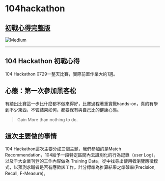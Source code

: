 # 104hackathon

## [初戰心得完整版](https://medium.com/@cyeninesky3/104-hackathon-%E5%88%9D%E6%88%B0%E5%BF%83%E5%BE%97-a810cfe09192)
![Medium](https://pbs.twimg.com/profile_images/900033008685666305/c6Q38U35_400x400.png)

---

## 104 Hackathon 初戰心得
104 Hackathon 0729一整天比賽，實際前置作業大約1週。

## 心態：第一次參加黑客松
有踏出比賽這一步比什麼都不做來得好，比賽過程著重實戰hands-on，真的有學到不少東西，不管結果如何，都要保有與自己比的健康心態。
> Gain More than nothing to do.

## 這次主要做的事情
104 Hackathon這次主要分成三個主題，我們參加的是Match Recommendation，104給予一段特定區間內去識別化的行為記錄（user Log），以及千大企業刊登的工作內容做為 Training Data，從中找尋出使用者瀏覽應徵模式，以預測求職者是否有應徵該工作。計分標準為推算結果之準確率(Precision, Recall, F-Measure)。
